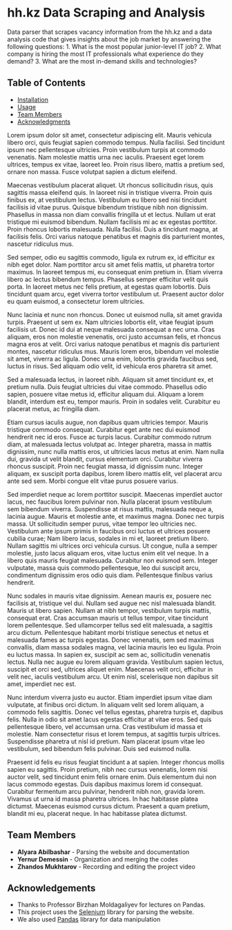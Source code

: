 # hh.kz Data Scraping and Analysis
Data parser that scrapes vacancy information from the hh.kz
and a data analysis code that gives insights about the job 
market by answering the following questions:
    1. What is the most popular junior-level IT job?
    2. What company is hiring the most IT professionals what experience do they demand?
    3. What are the most in-demand skills and technologies?

## Table of Contents
- [Installation](#installation)
- [Usage](#usage)
- [Team Members](#team-members)
- [Acknowledgments](#acknowledgments)



Lorem ipsum dolor sit amet, consectetur adipiscing elit. Mauris vehicula libero orci, quis feugiat sapien commodo tempus. Nulla facilisi. Sed tincidunt ipsum nec pellentesque ultricies. Proin vestibulum turpis at commodo venenatis. Nam molestie mattis urna nec iaculis. Praesent eget lorem ultrices, tempus ex vitae, laoreet leo. Proin risus libero, mattis a pretium sed, ornare non massa. Fusce volutpat sapien a dictum eleifend.

Maecenas vestibulum placerat aliquet. Ut rhoncus sollicitudin risus, quis sagittis massa eleifend quis. In laoreet nisi in tristique viverra. Proin quis finibus ex, at vestibulum lectus. Vestibulum eu libero sed nisi tincidunt facilisis id vitae purus. Quisque bibendum tristique nibh non dignissim. Phasellus in massa non diam convallis fringilla ut et lectus. Nullam ut erat tristique mi euismod bibendum. Nullam facilisis mi ac ex egestas porttitor. Proin rhoncus lobortis malesuada. Nulla facilisi. Duis a tincidunt magna, at facilisis felis. Orci varius natoque penatibus et magnis dis parturient montes, nascetur ridiculus mus.

Sed semper, odio eu sagittis commodo, ligula ex rutrum ex, id efficitur ex nibh eget dolor. Nam porttitor arcu sit amet felis mattis, ut pharetra tortor maximus. In laoreet tempus mi, eu consequat enim pretium in. Etiam viverra libero ac lectus bibendum tempus. Phasellus semper efficitur velit quis porta. In laoreet metus nec felis pretium, at egestas quam lobortis. Duis tincidunt quam arcu, eget viverra tortor vestibulum ut. Praesent auctor dolor eu quam euismod, a consectetur lorem ultricies.

Nunc lacinia et nunc non rhoncus. Donec ut euismod nulla, sit amet gravida turpis. Praesent ut sem ex. Nam ultricies lobortis elit, vitae feugiat ipsum facilisis ut. Donec id dui at neque malesuada consequat a nec urna. Cras aliquam, eros non molestie venenatis, orci justo accumsan felis, et rhoncus magna eros at velit. Orci varius natoque penatibus et magnis dis parturient montes, nascetur ridiculus mus. Mauris lorem eros, bibendum vel molestie sit amet, viverra ac ligula. Donec urna enim, lobortis gravida faucibus sed, luctus in risus. Sed aliquam odio velit, id vehicula eros pharetra sit amet.

Sed a malesuada lectus, in laoreet nibh. Aliquam sit amet tincidunt ex, et pretium nulla. Duis feugiat ultricies dui vitae commodo. Phasellus odio sapien, posuere vitae metus id, efficitur aliquam dui. Aliquam a lorem blandit, interdum est eu, tempor mauris. Proin in sodales velit. Curabitur eu placerat metus, ac fringilla diam.

Etiam cursus iaculis augue, non dapibus quam ultricies tempor. Mauris tristique commodo consequat. Curabitur eget ante nec dui euismod hendrerit nec id eros. Fusce ac turpis lacus. Curabitur commodo rutrum diam, at malesuada lectus volutpat ac. Integer pharetra, massa in mattis dignissim, nunc nulla mattis eros, ut ultricies lacus metus at enim. Nam nulla dui, gravida ut velit blandit, cursus elementum orci. Curabitur viverra rhoncus suscipit. Proin nec feugiat massa, id dignissim nunc. Integer aliquam, ex suscipit porta dapibus, lorem libero mattis elit, vel placerat arcu ante sed sem. Morbi congue elit vitae purus posuere varius.

Sed imperdiet neque ac lorem porttitor suscipit. Maecenas imperdiet auctor lacus, nec faucibus lorem pulvinar non. Nulla placerat ipsum vestibulum sem bibendum viverra. Suspendisse at risus mattis, malesuada neque a, lacinia augue. Mauris et molestie ante, et maximus magna. Donec nec turpis massa. Ut sollicitudin semper purus, vitae tempor leo ultricies nec. Vestibulum ante ipsum primis in faucibus orci luctus et ultrices posuere cubilia curae; Nam libero lacus, sodales in mi et, laoreet pretium libero. Nullam sagittis mi ultrices orci vehicula cursus. Ut congue, nulla a semper molestie, justo lacus aliquam eros, vitae luctus enim elit vel neque. In a libero quis mauris feugiat malesuada. Curabitur non euismod sem. Integer vulputate, massa quis commodo pellentesque, leo dui suscipit arcu, condimentum dignissim eros odio quis diam. Pellentesque finibus varius hendrerit.

Nunc sodales in mauris vitae dignissim. Aenean mauris ex, posuere nec facilisis at, tristique vel dui. Nullam sed augue nec nisl malesuada blandit. Mauris ut libero sapien. Nullam at nibh tempor, vestibulum turpis mattis, consequat erat. Cras accumsan mauris ut tellus tempor, vitae tincidunt lorem pellentesque. Sed ullamcorper tellus sed elit malesuada, a sagittis arcu dictum. Pellentesque habitant morbi tristique senectus et netus et malesuada fames ac turpis egestas. Donec venenatis, sem sed maximus convallis, diam massa sodales magna, vel lacinia mauris leo eu ligula. Proin eu luctus massa. In sapien ex, suscipit ac sem ac, sollicitudin venenatis lectus. Nulla nec augue eu lorem aliquam gravida. Vestibulum sapien lectus, suscipit et orci sed, ultrices aliquet enim. Maecenas velit orci, efficitur in velit nec, iaculis vestibulum arcu. Ut enim nisl, scelerisque non dapibus sit amet, imperdiet nec est.

Nunc interdum viverra justo eu auctor. Etiam imperdiet ipsum vitae diam vulputate, at finibus orci dictum. In aliquam velit sed lorem aliquam, a commodo felis sagittis. Donec vel tellus egestas, pharetra turpis et, dapibus felis. Nulla in odio sit amet lacus egestas efficitur at vitae eros. Sed quis pellentesque libero, vel accumsan urna. Cras vestibulum id massa et molestie. Nam consectetur risus et lorem tempus, at sagittis turpis ultrices. Suspendisse pharetra ut nisl id pretium. Nam placerat ipsum vitae leo vestibulum, sed bibendum felis pulvinar. Duis sed euismod nulla.

Praesent id felis eu risus feugiat tincidunt a at sapien. Integer rhoncus mollis sapien eu sagittis. Proin pretium, nibh nec cursus venenatis, lorem nisi auctor velit, sed tincidunt enim felis ornare enim. Duis elementum dui non lacus commodo egestas. Duis dapibus maximus lorem id consequat. Curabitur fermentum arcu pulvinar, hendrerit nibh non, gravida lorem. Vivamus ut urna id massa pharetra ultrices. In hac habitasse platea dictumst. Maecenas euismod cursus dictum. Praesent a quam pretium, blandit mi eu, placerat neque. In hac habitasse platea dictumst. 

## Team Members

- **Alyara Abilbashar** - Parsing the website and documentation
- **Yernur Demessin** - Organization and merging the codes
- **Zhandos Mukhtarov** - Recording and editing the project video

## Acknowledgements

- Thanks to Professor Birzhan Moldagaliyev for lectures on Pandas.
- This project uses the [Selenium](link) library for parsing the website.
- We also used [Pandas](link) library for data manipulation
